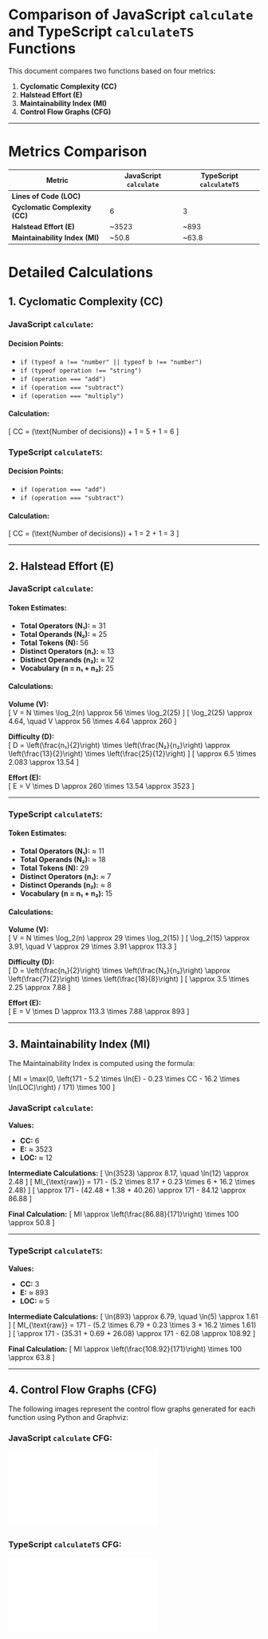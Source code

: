 # Comparison of JavaScript `calculate` and TypeScript `calculateTS` Functions

This document compares two functions based on four metrics:
1. **Cyclomatic Complexity (CC)**
2. **Halstead Effort (E)**
3. **Maintainability Index (MI)**
4. **Control Flow Graphs (CFG)**

----
# Metrics Comparison

| Metric                  | JavaScript `calculate` | TypeScript `calculateTS` |
|-------------------------|----------------------|-------------------------|
|**Lines of Code (LOC)** |                      |                          |
| **Cyclomatic Complexity (CC)** | 6                    | 3                       |
| **Halstead Effort (E)**        | ~3523                | ~893                    |
| **Maintainability Index (MI)**  | ~50.8                | ~63.8                   |



# Detailed Calculations

## 1. Cyclomatic Complexity (CC)

### JavaScript `calculate`:

#### Decision Points:
- `if (typeof a !== "number" || typeof b !== "number")`
- `if (typeof operation !== "string")`
- `if (operation === "add")`
- `if (operation === "subtract")`
- `if (operation === "multiply")`

#### Calculation:
\[
CC = (\text{Number of decisions}) + 1 = 5 + 1 = 6
\]

### TypeScript `calculateTS`:

#### Decision Points:
- `if (operation === "add")`
- `if (operation === "subtract")`

#### Calculation:
\[
CC = (\text{Number of decisions}) + 1 = 2 + 1 = 3
\]

---

## 2. Halstead Effort (E)

### JavaScript `calculate`:

#### Token Estimates:
- **Total Operators (N₁):** ≈ 31  
- **Total Operands (N₂):** ≈ 25  
- **Total Tokens (N):** 56  
- **Distinct Operators (n₁):** ≈ 13  
- **Distinct Operands (n₂):** ≈ 12  
- **Vocabulary (n = n₁ + n₂):** 25  

#### Calculations:

**Volume (V):**  
\[
V = N \times \log_2(n) \approx 56 \times \log_2(25)
\]
\[
\log_2(25) \approx 4.64, \quad V \approx 56 \times 4.64 \approx 260
\]

**Difficulty (D):**  
\[
D = \left(\frac{n₁}{2}\right) \times \left(\frac{N₂}{n₂}\right) \approx \left(\frac{13}{2}\right) \times \left(\frac{25}{12}\right)
\]
\[
\approx 6.5 \times 2.083 \approx 13.54
\]

**Effort (E):**  
\[
E = V \times D \approx 260 \times 13.54 \approx 3523
\]

---

### TypeScript `calculateTS`:

#### Token Estimates:
- **Total Operators (N₁):** ≈ 11  
- **Total Operands (N₂):** ≈ 18  
- **Total Tokens (N):** 29  
- **Distinct Operators (n₁):** ≈ 7  
- **Distinct Operands (n₂):** ≈ 8  
- **Vocabulary (n = n₁ + n₂):** 15  

#### Calculations:

**Volume (V):**  
\[
V = N \times \log_2(n) \approx 29 \times \log_2(15)
\]
\[
\log_2(15) \approx 3.91, \quad V \approx 29 \times 3.91 \approx 113.3
\]

**Difficulty (D):**  
\[
D = \left(\frac{n₁}{2}\right) \times \left(\frac{N₂}{n₂}\right) \approx \left(\frac{7}{2}\right) \times \left(\frac{18}{8}\right)
\]
\[
\approx 3.5 \times 2.25 \approx 7.88
\]

**Effort (E):**  
\[
E = V \times D \approx 113.3 \times 7.88 \approx 893
\]

---

## 3. Maintainability Index (MI)

The Maintainability Index is computed using the formula:

\[
MI = \max(0, \left(171 - 5.2 \times \ln(E) - 0.23 \times CC - 16.2 \times \ln(LOC)\right) / 171) \times 100
\]

### JavaScript `calculate`:

**Values:**
- **CC:** 6
- **E:** ≈ 3523
- **LOC:** ≈ 12

**Intermediate Calculations:**
\[
\ln(3523) \approx 8.17, \quad \ln(12) \approx 2.48
\]
\[
MI_{\text{raw}} = 171 - (5.2 \times 8.17 + 0.23 \times 6 + 16.2 \times 2.48)
\]
\[
\approx 171 - (42.48 + 1.38 + 40.26) \approx 171 - 84.12 \approx 86.88
\]

**Final Calculation:**
\[
MI \approx \left(\frac{86.88}{171}\right) \times 100 \approx 50.8
\]

---

### TypeScript `calculateTS`:

**Values:**
- **CC:** 3
- **E:** ≈ 893
- **LOC:** ≈ 5

**Intermediate Calculations:**
\[
\ln(893) \approx 6.79, \quad \ln(5) \approx 1.61
\]
\[
MI_{\text{raw}} = 171 - (5.2 \times 6.79 + 0.23 \times 3 + 16.2 \times 1.61)
\]
\[
\approx 171 - (35.31 + 0.69 + 26.08) \approx 171 - 62.08 \approx 108.92
\]

**Final Calculation:**
\[
MI \approx \left(\frac{108.92}{171}\right) \times 100 \approx 63.8
\]

---

## 4. Control Flow Graphs (CFG)

The following images represent the control flow graphs generated for each function using Python and Graphviz:

### JavaScript `calculate` CFG:
![JavaScript CFG](calculate_cfg.pdf)

### TypeScript `calculateTS` CFG:
![TypeScript CFG](calculateTS_cfg.pdf)
